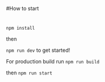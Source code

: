 #How to start
#
`npm install` 

then 

`npm run dev` to get started!

For production build run `npm run build` 

then `npm run start`